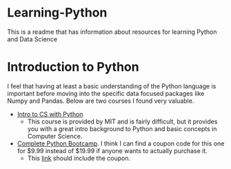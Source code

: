 # Learning-Python
This is a readme that has information about resources for learning Python and Data Science


# Introduction to Python

I feel that having at least a basic understanding of the Python language is important before moving into the specific data focused packages like Numpy and Pandas. Below are two courses I found very valuable. 

- [Intro to CS with Python](https://www.edx.org/course/introduction-computer-science-mitx-6-00-1x-11)
  - This course is provided by MIT and is fairly difficult, but it provides you with a great intro background to Python and basic concepts in Computer Science.
- [Complete Python Bootcamp](https://www.udemy.com/complete-python-bootcamp/). I think I can find a coupon code for this one for $9.99 instead of $19.99 if anyone wants to actually purchase it. 
  - This [link](https://www.udemy.com/complete-python-bootcamp/?couponCode=CURRENT_STU_COMPY) should include the coupon. 
